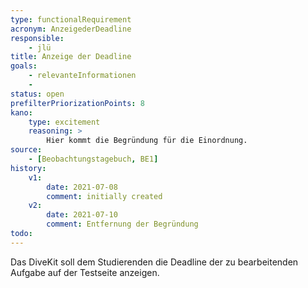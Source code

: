 ```yaml
---
type: functionalRequirement
acronym: AnzeigederDeadline
responsible: 
    - jlü
title: Anzeige der Deadline
goals: 
    - relevanteInformationen
    -
status: open
prefilterPriorizationPoints: 8
kano:
    type: excitement
    reasoning: >
        Hier kommt die Begründung für die Einordnung.
source:
    - [Beobachtungstagebuch, BE1]
history:
    v1:
        date: 2021-07-08
        comment: initially created
    v2:
        date: 2021-07-10
        comment: Entfernung der Begründung
todo: 
---
```


Das DiveKit soll dem Studierenden die Deadline der zu bearbeitenden Aufgabe auf der Testseite anzeigen.



